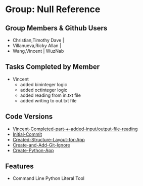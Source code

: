 # Group: Null Reference
## Group Members & Github Users
- Christian,Timothy Dave  |
- Villanueva,Ricky Allan  |
- Wang,Vincent            | WuzNab

## Tasks Completed by Member
- Vincent
  - added bininteger logic
  - added octinteger logic
  - added reading from in.txt file
  - added writing to out.txt file
## Code Versions
- [Vincent-Completed-part-+-added-input/output-file-reading](https://github.com/WuzNab/3110-Group-Project-Python-Numerical-Literal-Checker/commit/18442da93a14fcfc1672599d6bfb9a0b7e8d1030)
- [Initial-Commit](https://github.com/WuzNab/3110-Group-Project-Python-Numerical-Literal-Checker/commit/aa56dccf2a3b3b971993e481ce7e14de5aff47f7)
- [Created-Structure-Layout-for-App](https://github.com/WuzNab/3110-Group-Project-Python-Numerical-Literal-Checker/commit/c2a3e50f3566c37f74fcffef01a4192e3f651d59)
- [Create-and-Add-Git-Ignore](https://github.com/WuzNab/3110-Group-Project-Python-Numerical-Literal-Checker/commit/fab89bbc7e6fe2399650301448a2a02c5530e957)
- [Create-Python-App](https://github.com/WuzNab/3110-Group-Project-Python-Numerical-Literal-Checker/commit/7a9144cfb2cb61358a0b27b41d6c0a6a20279a8e)
## Features
- Command Line Python Literal Tool
